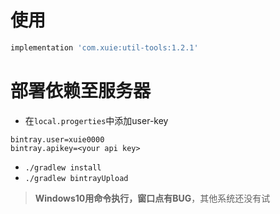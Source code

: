 # 使用

```groovy
implementation 'com.xuie:util-tools:1.2.1'
```


# 部署依赖至服务器

- 在`local.progerties`中添加user-key
```
bintray.user=xuie0000
bintray.apikey=<your api key>
```

- `./gradlew install`
- `./gradlew bintrayUpload`

> **Windows10用命令执行，窗口点有BUG**，其他系统还没有试

